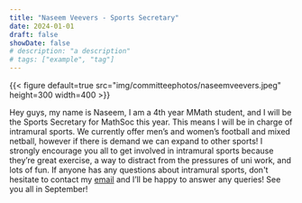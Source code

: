 ```yaml
---
title: "Naseem Veevers - Sports Secretary"
date: 2024-01-01
draft: false
showDate: false
# description: "a description"
# tags: ["example", "tag"]
---
```

{{< figure default=true src="img/committeephotos/naseemveevers.jpeg" height=300 width=400 >}}

Hey guys, my name is Naseem, I am a 4th year MMath student, and I will be the Sports Secretary for MathSoc this year. This means I will be in charge of intramural sports. We currently offer men’s and women’s football and mixed netball, however if there is demand we can expand to other sports! I strongly encourage you all to get involved in intramural sports because they’re great exercise, a way to distract from the pressures of uni work, and lots of fun. If anyone has any questions about intramural sports, don't hesitate to contact my [email](mailto:s2145491@ed.ac.uk?subject=Intramural%20Sports%20Enquiry) and I’ll be happy to answer any queries! See you all in September!
